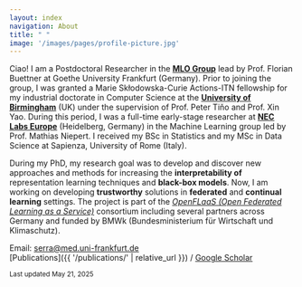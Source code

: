 ```yaml
---
layout: index
navigation: About
title: " "
image: '/images/pages/profile-picture.jpg'
---
```

Ciao! I am a Postdoctoral Researcher in the [**MLO Group**](https://mlo-lab.github.io/) lead by Prof. Florian Buettner at Goethe University Frankfurt (Germany). Prior to joining the group, I was granted a Marie Skłodowska-Curie Actions-ITN fellowship for my industrial doctorate in Computer Science at the [**University of Birmingham**](https://www.birmingham.ac.uk/schools/computer-science/postgraduate-research) (UK) under the supervision of Prof. Peter Tiňo and Prof. Xin Yao. During this period, I was a full-time early-stage researcher at [**NEC Labs Europe**](https://neclab.eu/) (Heidelberg, Germany) in the Machine Learning group led by Prof. Mathias Niepert. I received my BSc in Statistics and my MSc in Data Science at Sapienza, University of Rome (Italy).

During my PhD, my research goal was to develop and discover new approaches and methods for increasing the **interpretability of** representation learning techniques and **black-box models**. Now, I am working on developing **trustworthy** solutions in **federated** and **continual learning** settings. The project is part of the [*OpenFLaaS (Open Federated Learning as a Service)*](https://openflaas.de/) consortium including several partners across Germany and funded by BMWk (Bundesministerium für Wirtschaft und Klimaschutz).

Email: serra@med.uni-frankfurt.de \
[Publications]({{ '/publications/' | relative_url }}) / [Google Scholar](https://scholar.google.com/citations?user=okTZ0VgAAAAJ&hl=en) 

<sub>Last updated May 21, 2025 </sub>
